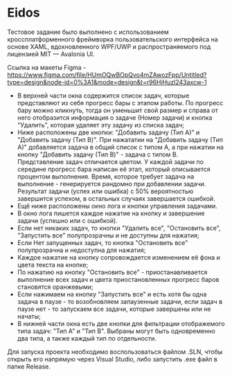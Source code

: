 # Eidos

Тестовое задание было выполнено с использованием кроссплатформенного фреймворка пользовательского интерфейса на основе XAML, вдохновленного WPF/UWP и распространяемого под лицензией MIT — Avalonia UI.

Ссылка на макеты Figma - https://www.figma.com/file/HUmOQwBOpQvo4mZAwozFpp/Untitled?type=design&node-id=0%3A1&mode=design&t=r96HjHuzl243axcw-1

- В верхней части окна содержится список задач, которые представляют из себя прогресс бары с этапом работы. По прогресс бару можно кликнуть, тогда он уменьшит свой размер и справа от него отобразится информация о задаче (Номер задачи) и кнопка "Удалить", которая удаляет эту задачу из списка задач;
- Ниже расположены две кнопки: "Добавить задачу (Тип А)" и "Добавить задачу (Тип B)". При нажататии на "Добавить задачу (Тип А)" добавляется задача в общий список с типом А, а при нажатии на кнопку "Добавить задачу (Тип B)" - задача с типом B. Представление задач отличается цветом. У каждой задачи по середине прогресс бара написан её этап, который описывается процентом выполнения. Время, которое требует задача на выполнение - генерируется рандомно при добавлении задачи. Результат задачи (успех или ошибка) с 50% вероятностью завершится успехом, в остальных случаях завершается ошибкой.
- Ещё ниже расположены окно лога и кнопки управления задачами.
- В окно лога пишется каждое нажатие на кнопку и завершение задачи (успешно или с ошибкой).
- Если нет никаких задач, то кнопки "Удалить все", "Остановить все", "Запустить все" полупрозрачны и не доступны для нажатия;
- Если Нет запущенных задач, то кнопка "Остановить все" полупрозрачна и недоступна для нажатия;
- Каждое нажатие на кнопку сопровождается изменением её фона и цвета текста на кнопке;
- По нажатию на кнопку "Остановить все" - приостанавливается выполнение всех задач и цвета приостановленных прогресс баров становятся оранжевыми;
- Если нажимаем на кнопку "Запустить все" и есть хотя бы одна задача в паузе - то возобновляем запаузенные задачи, если задач в паузе нет - то запускаем все задачи, которые завершены или не начаты;
- В нижней части окна есть две кнопки для фильтрации отображемого типа задач: "Тип A" и "Тип B". Выбраны могут быть одновременно два типа, а также каждый тип по отдельности.

Для запуска проекта необходимо воспользоваться файлом .SLN, чтобы открыть его напрямую через Visual Studio, либо запустить .exe файл в папке Release.
